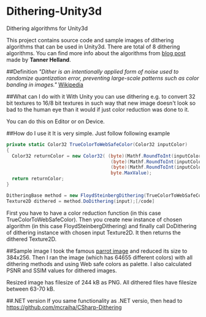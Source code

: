# Dithering-Unity3d
Dithering algorithms for Unity3d

This project contains source code and sample images of dithering algorithms that can be used in Unity3d. There are total of 8 dithering algorithms. You can find more info about the algorithms from [blog post](http://www.tannerhelland.com/4660/dithering-eleven-algorithms-source-code/) made by **Tanner Helland**.

##Definition
*"Dither is an intentionally applied form of noise used to randomize quantization error, preventing large-scale patterns such as color banding in images."* [Wikipedia](https://en.wikipedia.org/wiki/Dither)

##What can I do with it
With Unity you can use dithering e.g. to convert 32 bit textures to 16/8 bit textures in such way that new image doesn't look so bad to the human eye than it would if just color reduction was done to it.

You can do this on Editor or on Device.

##How do I use it
It is very simple. Just follow following example
```cs
private static Color32 TrueColorToWebSafeColor(Color32 inputColor)
{
  Color32 returnColor = new Color32( (byte)(Mathf.RoundToInt(inputColor.r / 51.0f) * 51),
                                      (byte)(Mathf.RoundToInt(inputColor.g / 51.0f) * 51),
                                      (byte)(Mathf.RoundToInt(inputColor.b / 51.0f) * 51),
                                      byte.MaxValue);
  return returnColor;
}

DitheringBase method = new FloydSteinbergDithering(TrueColorToWebSafeColor);
Texture2D dithered = method.DoDithering(input);[/code]
```
First you have to have a color reduction function (in this case TrueColorToWebSafeColor). Then you create new instance of chosen algorithm (in this case FloydSteinbergDithering) and finally call DoDithering of dithering instance with chosen input Texture2D. It then returns the dithered Texture2D.

##Sample image
I took the famous [parrot image](http://r0k.us/graphics/kodak/kodim23.html) and reduced its size to 384x256. Then I ran the image (which has 64655 different colors) with all dithering methods and using Web safe colors as palette. I also calculated PSNR and SSIM values for dithered images.

Resized image has filesize of 244 kB as PNG. All dithered files have filesize between 63-70 kB.

##.NET version
If you same functionality as .NET versio, then head to https://github.com/mcraiha/CSharp-Dithering
